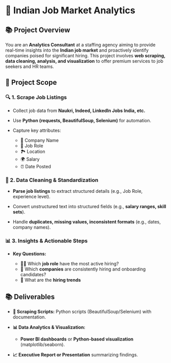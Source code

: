 # 💼 Indian Job Market Analytics

## 📚 Project Overview

You are an **Analytics Consultant** at a staffing agency aiming to provide real-time insights into the **Indian job market** and proactively identify companies poised for significant hiring. This project involves **web scraping, data cleaning, analysis, and visualization** to offer premium services to job seekers and HR teams.

## 📐 Project Scope

### 🔍 1. Scrape Job Listings

- Collect job data from **Naukri, Indeed, LinkedIn Jobs India, etc.**
  
- Use **Python (requests, BeautifulSoup, Selenium)** for automation.
  
- Capture key attributes:
  
  - 💼 Company Name
  - 💼 Job Role
  - 🏞️ Location
  - 🌍 Salary
  - ⏰ Date Posted
    

### 🌟 2. Data Cleaning & Standardization

- **Parse job listings** to extract structured details (e.g., Job Role, experience level).
  
- Convert unstructured text into structured fields (e.g., **salary ranges, skill sets**).
  
- Handle **duplicates, missing values, inconsistent formats** (e.g., dates, company names).
  

### 📊 3. Insights & Actionable Steps

- **Key Questions:**
  
  - 👩‍💼 Which **job role** have the most active hiring?
  - 🏢 Which **companies** are consistently hiring and onboarding candidates?
  - 🔄 What are the **hiring trends**
    
## 📚 Deliverables

- **🔧 Scraping Scripts:** Python scripts (BeautifulSoup/Selenium) with documentation.
  
- **📊 Data Analytics & Visualization:**
  
  - **Power BI dashboards** or **Python-based visualization** (matplotlib/seaborn).
    
- **📈 Executive Report or Presentation** summarizing findings.

